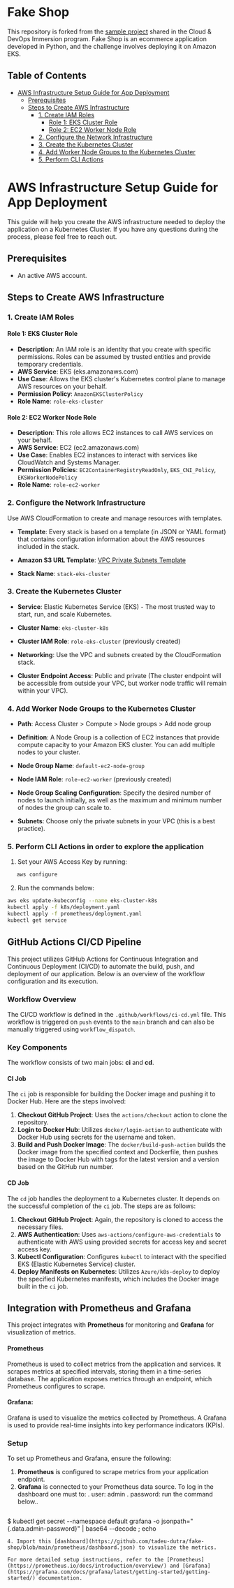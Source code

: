 # Fake Shop

This repository is forked from the [sample project](https://github.com/KubeDev/fake-shop) shared in the Cloud & DevOps Immersion program. Fake Shop is an ecommerce application developed in Python, and the challenge involves deploying it on Amazon EKS. 

## Table of Contents

- [AWS Infrastructure Setup Guide for App Deployment](#aws-infrastructure-setup-guide-for-app-deployment)
  - [Prerequisites](#prerequisites)
  - [Steps to Create AWS Infrastructure](#steps-to-create-aws-infrastructure)
    - [1. Create IAM Roles](#1-create-iam-roles)
      - [Role 1: EKS Cluster Role](#role-1-eks-cluster-role)
      - [Role 2: EC2 Worker Node Role](#role-2-ec2-worker-node-role)
    - [2. Configure the Network Infrastructure](#2-configure-the-network-infrastructure)
    - [3. Create the Kubernetes Cluster](#3-create-the-kubernetes-cluster)
    - [4. Add Worker Node Groups to the Kubernetes Cluster](#4-add-worker-node-groups-to-the-kubernetes-cluster)
    - [5. Perform CLI Actions](#5-perform-cli-actions)
   

# AWS Infrastructure Setup Guide for App Deployment

This guide will help you create the AWS infrastructure needed to deploy the application on a Kubernetes Cluster. If you have any questions during the process, please feel free to reach out.

## Prerequisites

- An active AWS account.

## Steps to Create AWS Infrastructure

### 1. Create IAM Roles

#### Role 1: EKS Cluster Role
- **Description**: An IAM role is an identity that you create with specific permissions. Roles can be assumed by trusted entities and provide temporary credentials.
- **AWS Service**: EKS (eks.amazonaws.com)
- **Use Case**: Allows the EKS cluster's Kubernetes control plane to manage AWS resources on your behalf.
- **Permission Policy**: `AmazonEKSClusterPolicy`
- **Role Name**: `role-eks-cluster`

#### Role 2: EC2 Worker Node Role
- **Description**: This role allows EC2 instances to call AWS services on your behalf.
- **AWS Service**: EC2 (ec2.amazonaws.com)
- **Use Case**: Enables EC2 instances to interact with services like CloudWatch and Systems Manager.
- **Permission Policies**: `EC2ContainerRegistryReadOnly`, `EKS_CNI_Policy`, `EKSWorkerNodePolicy`
- **Role Name**: `role-ec2-worker`

### 2. Configure the Network Infrastructure

Use AWS CloudFormation to create and manage resources with templates.

- **Template**: Every stack is based on a template (in JSON or YAML format) that contains configuration information about the AWS resources included in the stack.
  
- **Amazon S3 URL Template**: 
  [VPC Private Subnets Template](https://s3.us-west-2.amazonaws.com/amazon-eks/cloudformation/2020-10-29/amazon-eks-vpc-private-subnets.yaml)
  
- **Stack Name**: `stack-eks-cluster`

### 3. Create the Kubernetes Cluster

- **Service**: Elastic Kubernetes Service (EKS) - The most trusted way to start, run, and scale Kubernetes.
  
- **Cluster Name**: `eks-cluster-k8s`
  
- **Cluster IAM Role**: `role-eks-cluster` (previously created)

- **Networking**: Use the VPC and subnets created by the CloudFormation stack.
  
- **Cluster Endpoint Access**: Public and private (The cluster endpoint will be accessible from outside your VPC, but worker node traffic will remain within your VPC).

### 4. Add Worker Node Groups to the Kubernetes Cluster

- **Path**: Access Cluster > Compute > Node groups > Add node group
  
- **Definition**: A Node Group is a collection of EC2 instances that provide compute capacity to your Amazon EKS cluster. You can add multiple nodes to your cluster.
  
- **Node Group Name**: `default-ec2-node-group`
  
- **Node IAM Role**: `role-ec2-worker` (previously created)

- **Node Group Scaling Configuration**: Specify the desired number of nodes to launch initially, as well as the maximum and minimum number of nodes the group can scale to.
  
- **Subnets**: Choose only the private subnets in your VPC (this is a best practice).

### 5. Perform CLI Actions in order to explore the application

1. Set your AWS Access Key by running:
```bash
   aws configure
```
2. Run the commands below:
```bash
aws eks update-kubeconfig --name eks-cluster-k8s
kubectl apply -f k8s/deployment.yaml
kubectl apply -f prometheus/deployment.yaml
kubectl get service
```

## GitHub Actions CI/CD Pipeline

This project utilizes GitHub Actions for Continuous Integration and Continuous Deployment (CI/CD) to automate the build, push, and deployment of our application. Below is an overview of the workflow configuration and its execution.

### Workflow Overview

The CI/CD workflow is defined in the `.github/workflows/ci-cd.yml` file. This workflow is triggered on `push` events to the `main` branch and can also be manually triggered using `workflow_dispatch`.

### Key Components

The workflow consists of two main jobs: **ci** and **cd**.

#### CI Job

The `ci` job is responsible for building the Docker image and pushing it to Docker Hub. Here are the steps involved:

1. **Checkout GitHub Project**: Uses the `actions/checkout` action to clone the repository.
2. **Login to Docker Hub**: Utilizes `docker/login-action` to authenticate with Docker Hub using secrets for the username and token.
3. **Build and Push Docker Image**: The `docker/build-push-action` builds the Docker image from the specified context and Dockerfile, then pushes the image to Docker Hub with tags for the latest version and a version based on the GitHub run number.

#### CD Job

The `cd` job handles the deployment to a Kubernetes cluster. It depends on the successful completion of the `ci` job. The steps are as follows:

1. **Checkout GitHub Project**: Again, the repository is cloned to access the necessary files.
2. **AWS Authentication**: Uses `aws-actions/configure-aws-credentials` to authenticate with AWS using provided secrets for access key and secret access key.
3. **Kubectl Configuration**: Configures `kubectl` to interact with the specified EKS (Elastic Kubernetes Service) cluster.
4. **Deploy Manifests on Kubernetes**: Utilizes `Azure/k8s-deploy` to deploy the specified Kubernetes manifests, which includes the Docker image built in the `ci` job.

## Integration with Prometheus and Grafana

This project integrates with **Prometheus** for monitoring and **Grafana** for visualization of metrics.

#### Prometheus

Prometheus is used to collect metrics from the application and services. It scrapes metrics at specified intervals, storing them in a time-series database. The application exposes metrics through an endpoint, which Prometheus configures to scrape.

#### Grafana: 

Grafana is used to visualize the metrics collected by Prometheus. A Grafana  is used to provide real-time insights into key performance indicators (KPIs). 

### Setup

To set up Prometheus and Grafana, ensure the following:

1. **Prometheus** is configured to scrape metrics from your application endpoint.
2. **Grafana** is connected to your Prometheus data source. To log in the dashboard one must to:
  . user: admin
  . password: run the command below..
   ```bash
  $ kubectl get secret --namespace default grafana -o jsonpath="{.data.admin-password}" | base64 --decode ; echo
  ```
4. Import this [dashboard](https://github.com/tadeu-dutra/fake-shop/blob/main/prometheus/dashboard.json) to visualize the metrics.

For more detailed setup instructions, refer to the [Prometheus](https://prometheus.io/docs/introduction/overview/) and [Grafana](https://grafana.com/docs/grafana/latest/getting-started/getting-started/) documentation.
